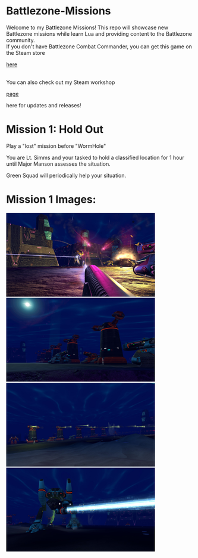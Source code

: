 # Battlezone-Missions
Welcome to my Battlezone Missions! This repo will showcase new Battlezone missions while learn Lua and providing content to the Battlezone community.    
If you don't have Battlezone Combat Commander, you can get this game on the Steam store <p><a href="https://store.steampowered.com/app/624970/Battlezone_Combat_Commander//">here</a></p>    
You can also check out my Steam workshop <p><a href="https://steamcommunity.com/profiles/76561198026325621/myworkshopfiles/">page</a></p> here for updates and releases!    
# Mission 1: Hold Out     
Play a "lost" mission before "WormHole"

You are Lt. Simms and your tasked to 
hold a classified location for 1 hour until Major Manson assesses the situation.

Green Squad will periodically help your situation.    
# Mission 1 Images: 
<p float="left">
  <img src="https://github.com/HerndonE/Battlezone-Missions/blob/master/Hold%20Out%20Mission/ExampleConfig/MapHoldOut/Images/scene6.jpg" width="400" />
  <img src="https://github.com/HerndonE/Battlezone-Missions/blob/master/Hold%20Out%20Mission/ExampleConfig/MapHoldOut/Images/scene1.jpg" width="400" /> 
  <img src="https://github.com/HerndonE/Battlezone-Missions/blob/master/Hold%20Out%20Mission/ExampleConfig/MapHoldOut/Images/scene2.jpg" width="400" />
  <img src="https://github.com/HerndonE/Battlezone-Missions/blob/master/Hold%20Out%20Mission/ExampleConfig/MapHoldOut/Images/scene3.jpg" width="400" />
</p>
